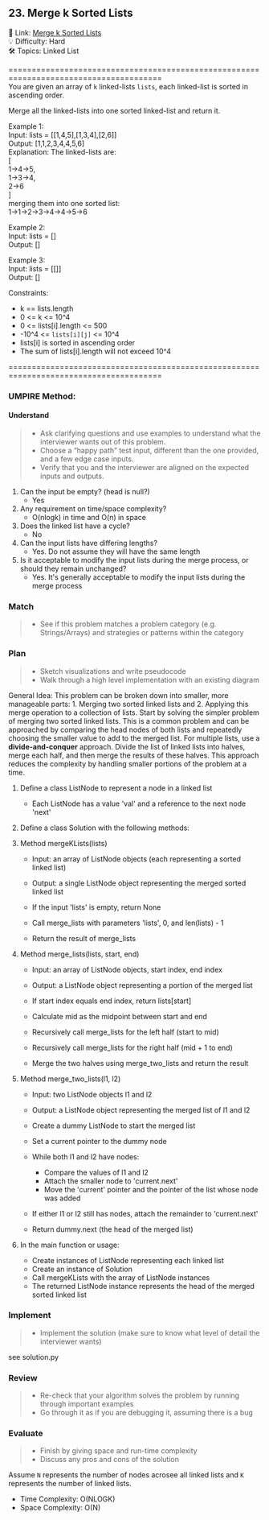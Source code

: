 ## 23. Merge k Sorted Lists
🔗  Link: [Merge k Sorted Lists](https://leetcode.com/problems/merge-k-sorted-lists/description/)<br>
💡 Difficulty: Hard<br>
🛠️ Topics: Linked List<br>

=======================================================================================<br>
You are given an array of `k` linked-lists `lists`, each linked-list is sorted in ascending order.<br>

Merge all the linked-lists into one sorted linked-list and return it.<br>


Example 1:<br>
Input: lists = [[1,4,5],[1,3,4],[2,6]]<br>
Output: [1,1,2,3,4,4,5,6]<br>
Explanation: The linked-lists are:<br>
[<br>
  1->4->5,<br>
  1->3->4,<br>
  2->6<br>
]<br>
merging them into one sorted list:<br>
1->1->2->3->4->4->5->6<br>

Example 2:<br>
Input: lists = []<br>
Output: []<br>

Example 3:<br>
Input: lists = [[]]<br>
Output: []<br>


Constraints:<br>
- k == lists.length
- 0 <= k <= 10^4
- 0 <= lists[i].length <= 500
- -10^4 <= `lists[i][j]` <= 10^4
- lists[i] is sorted in ascending order
- The sum of lists[i].length will not exceed 10^4<br>

=======================================================================================<br>
### UMPIRE Method:
#### Understand

> - Ask clarifying questions and use examples to understand what the interviewer wants out of this problem.
> - Choose a “happy path” test input, different than the one provided, and a few edge case inputs. 
> - Verify that you and the interviewer are aligned on the expected inputs and outputs.
1. Can the input be empty? (head is null?)
    - Yes
2. Any requirement on time/space complexity?
    - O(nlogk) in time and O(n) in space 
3. Does the linked list have a cycle?
    - No
4. Can the input lists have differing lengths?
    - Yes. Do not assume they will have the same length
5. Is it acceptable to modify the input lists during the merge process, or should they remain unchanged?
    - Yes. It's generally acceptable to modify the input lists during the merge process
### Match
> - See if this problem matches a problem category (e.g. Strings/Arrays) and strategies or patterns within the category



### Plan
> - Sketch visualizations and write pseudocode
> - Walk through a high level implementation with an existing diagram

General Idea: This problem can be broken down into smaller, more manageable parts: 1. Merging two sorted linked lists and 2. Applying this merge operation to a collection of lists. Start by solving the simpler problem of merging two sorted linked lists. This is a common problem and can be approached by comparing the head nodes of both lists and repeatedly choosing the smaller value to add to the merged list. For multiple lists, use a **divide-and-conquer** approach. Divide the list of linked lists into halves, merge each half, and then merge the results of these halves. This approach reduces the complexity by handling smaller portions of the problem at a time.


1. Define a class ListNode to represent a node in a linked list
   - Each ListNode has a value 'val' and a reference to the next node 'next'

2. Define a class Solution with the following methods:

3. Method mergeKLists(lists)
   - Input: an array of ListNode objects (each representing a sorted linked list)
   - Output: a single ListNode object representing the merged sorted linked list

   - If the input 'lists' is empty, return None
   - Call merge_lists with parameters 'lists', 0, and len(lists) - 1
   - Return the result of merge_lists

4. Method merge_lists(lists, start, end)
   - Input: an array of ListNode objects, start index, end index
   - Output: a ListNode object representing a portion of the merged list

   - If start index equals end index, return lists[start]
   - Calculate mid as the midpoint between start and end
   - Recursively call merge_lists for the left half (start to mid)
   - Recursively call merge_lists for the right half (mid + 1 to end)
   - Merge the two halves using merge_two_lists and return the result

5. Method merge_two_lists(l1, l2)
   - Input: two ListNode objects l1 and l2
   - Output: a ListNode object representing the merged list of l1 and l2

   - Create a dummy ListNode to start the merged list
   - Set a current pointer to the dummy node
   - While both l1 and l2 have nodes:
       - Compare the values of l1 and l2
       - Attach the smaller node to 'current.next'
       - Move the 'current' pointer and the pointer of the list whose node was added
   - If either l1 or l2 still has nodes, attach the remainder to 'current.next'
   - Return dummy.next (the head of the merged list)

6. In the main function or usage:
   - Create instances of ListNode representing each linked list
   - Create an instance of Solution
   - Call mergeKLists with the array of ListNode instances
   - The returned ListNode instance represents the head of the merged sorted linked list

### Implement
> - Implement the solution (make sure to know what level of detail the interviewer wants)

see solution.py

### Review
> - Re-check that your algorithm solves the problem by running through important examples
> - Go through it as if you are debugging it, assuming there is a bug
### Evaluate
> - Finish by giving space and run-time complexity
> - Discuss any pros and cons of the solution

Assume `N` represents the number of nodes acrosee all linked lists and `K` represents the number of linked lists.

- Time Complexity: O(NLOGK)
- Space Complexity: O(N)